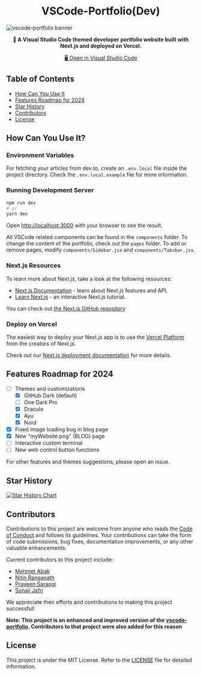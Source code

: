 <div align=center>
  
  # VSCode-Portfolio(Dev)

</div>

![vscode-portfolio banner](https://imgur.com/JXJ9mpO.gif)

<p align="center"><strong>🔮 A Visual Studio Code themed developer portfolio website built with Next.js and deployed on Vercel.</strong></p>

<div align=center>
  
  [🖥️ Open in Visual Studio Code](https://open.vscode.dev/memoli0/Dev)

</div>

## Table of Contents
- [How Can You Use It](#how-can-you-use-it)
- [Features Roadmap for 2024](#features-roadmap-for-2024)
- [Star History](#star-history)
- [Contributors](#contributors)
- [License](#license)

## How Can You Use It?

### Environment Variables

For fetching your articles from dev.to, create an `.env.local` file inside the project directory. Check the `.env.local.example` file for more information.

### Running Development Server

```bash
npm run dev
# or
yarn dev
```

Open [http://localhost:3000](http://localhost:3000) with your browser to see the result.

All VSCode related components can be found in the `components` folder. To change the content of the portfolio, check out the `pages` folder. To add or remove pages, modify `components/Sidebar.jsx` and `components/Tabsbar.jsx`.

### Next.js Resources

To learn more about Next.js, take a look at the following resources:

- [Next.js Documentation](https://nextjs.org/docs) - learn about Next.js features and API.
- [Learn Next.js](https://nextjs.org/learn) - an interactive Next.js tutorial.

You can check out [the Next.js GitHub repository](https://github.com/vercel/next.js/)

### Deploy on Vercel

The easiest way to deploy your Next.js app is to use the [Vercel Platform](https://vercel.com/new?utm_medium=default-template&filter=next.js&utm_source=create-next-app&utm_campaign=create-next-app-readme) from the creators of Next.js.

Check out our [Next.js deployment documentation](https://nextjs.org/docs/deployment) for more details.

## Features Roadmap for 2024

- [ ] Themes and customizations
  - [x] GitHub Dark (default)
  - [ ] One Dark Pro
  - [x] Dracula
  - [x] Ayu
  - [x] Nord
- [x] Fixed image loading bug in blog page
- [x] New "myWebsite.png" (BLOG) page
- [ ] Interactive custom terminal
- [ ] New web control button functions

For other features and themes suggestions, please open an issue.

## Star History

<a href="https://star-history.com/#memoli0/Dev&Date">
 <picture>
   <source media="(prefers-color-scheme: dark)" srcset="https://api.star-history.com/svg?repos=memoli0/Dev&type=Date&theme=dark" />
   <source media="(prefers-color-scheme: light)" srcset="https://api.star-history.com/svg?repos=memoli0/Dev&type=Date" />
   <img alt="Star History Chart" src="https://api.star-history.com/svg?repos=memoli0/Dev&type=Date" />
 </picture>
</a>

## Contributors
Contributions to this project are welcome from anyone who reads the [Code of Conduct](CODE_OF_CONDUCT.md) and follows its guidelines. Your contributions can take the form of code submissions, bug fixes, documentation improvements, or any other valuable enhancements.

Current contributors to this project include:
- [Mehmet Abak](https://github.com/memoli0)
- [Nitin Ranganath](https://github.com/itsnitinr)
- [Praveen Saraogi](https://github.com/saraogipraveen)
- [Sohail Jafri](https://github.com/thesohailjafri)

We appreciate their efforts and contributions to making this project successful!

**Note: This project is an enhanced and improved version of the [vscode-portfolio](https://github.com/itsnitinr/vscode-portfolio). Contributors to that project were also added for this reason**

## License

This project is under the MIT License. Refer to the [LICENSE](LICENSE) file for detailed information.
